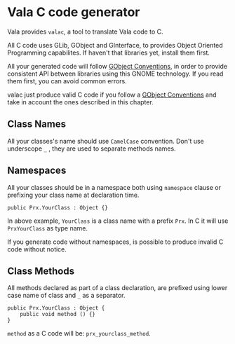# Vala C code generator

Vala provides `valac`, a tool to translate Vala code to C.

All C code uses GLib, GObject and GInterface, to provides Object Oriented Programming capabilites. If haven't that libraries yet, install them first.

All your generated code will follow [GObject Conventions](https://developer.gnome.org/gobject/stable/gtype-conventions.html), in order to provide consistent API between libraries using this GNOME technology. If you read them first, you can avoid common errors.

valac just produce valid C code if you follow a [GObject Conventions](https://developer.gnome.org/gobject/stable/gtype-conventions.html) and take in account the ones described in this chapter.

## Class Names

All your classes's name should use `CamelCase` convention. Don't use underscope `_` , they are used to separate methods names.



## Namespaces

All your classes should be in a namespace both using `namespace` clause or prefixing your class name at declaration time.

```
public Prx.YourClass : Object {}
```

In above example, `YourClass` is a class name with a prefix `Prx`. In C it will use `PrxYourClass` as type name.

If you generate code without namespaces, is possible to produce invalid C code without notice.

## Class Methods

All methods declared as part of a class declaration, are prefixed using lower case name of class and `_` as a separator.

```
public Prx.YourClass : Object {
    public void method () {}
}
```

`method` as a C code will be: `prx_yourclass_method`.

